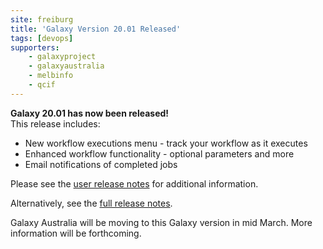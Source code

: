 ```yaml
---
site: freiburg
title: 'Galaxy Version 20.01 Released'
tags: [devops]
supporters:
    - galaxyproject
    - galaxyaustralia
    - melbinfo
    - qcif
---
```

**Galaxy 20.01 has now been released!**
<br/>
This release includes:

* New workflow executions menu - track your workflow as it executes
* Enhanced workflow functionality - optional parameters and more
* Email notifications of completed jobs

Please see the [user release notes](https://docs.galaxyproject.org/en/master/releases/20.01_announce_user.html) for additional information.

Alternatively, see the [full release notes](https://docs.galaxyproject.org/en/master/releases/20.01_announce.html).

Galaxy Australia will be moving to this Galaxy version in mid March. More information will be forthcoming.
